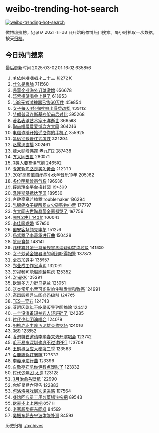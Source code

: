 # weibo-trending-hot-search

[![weibo-trending-hot-search](https://github.com/ameizi/weibo-trending-hot-search/actions/workflows/ci.yml/badge.svg)](https://github.com/ameizi/weibo-trending-hot-search/actions/workflows/ci.yml)

微博热搜榜，记录从 2021-11-08 日开始的微博热门搜索。每小时抓取一次数据，按天[归档](./archives)。

## 今日热门搜索

<!-- BEGIN --> 
最后更新时间 2025-03-02 01:16:02.635856 
1. [单依纯哽咽唱才二十三](https://s.weibo.com/weibo?q=%23%E5%8D%95%E4%BE%9D%E7%BA%AF%E5%93%BD%E5%92%BD%E5%94%B1%E6%89%8D%E4%BA%8C%E5%8D%81%E4%B8%89%23&t=31&band_rank=1&Refer=top) 1027210
1. [什么是爆肺](https://s.weibo.com/weibo?q=%23%E4%BB%80%E4%B9%88%E6%98%AF%E7%88%86%E8%82%BA%23&t=31&band_rank=2&Refer=top) 711560
1. [民营企业海外订单激增](https://s.weibo.com/weibo?q=%23%E6%B0%91%E8%90%A5%E4%BC%81%E4%B8%9A%E6%B5%B7%E5%A4%96%E8%AE%A2%E5%8D%95%E6%BF%80%E5%A2%9E%23&t=31&band_rank=3&Refer=top) 656678
1. [邓紫棋演唱会上哭了](https://s.weibo.com/weibo?q=%23%E9%82%93%E7%B4%AB%E6%A3%8B%E6%BC%94%E5%94%B1%E4%BC%9A%E4%B8%8A%E5%93%AD%E4%BA%86%23&t=31&band_rank=4&Refer=top) 618953
1. [1.88元考试神器已售60万件](https://s.weibo.com/weibo?q=%231.88%E5%85%83%E8%80%83%E8%AF%95%E7%A5%9E%E5%99%A8%E5%B7%B2%E5%94%AE60%E4%B8%87%E4%BB%B6%23&t=31&band_rank=5&Refer=top) 456854
1. [女子每天4杯咖啡喝出骨质疏松](https://s.weibo.com/weibo?q=%23%E5%A5%B3%E5%AD%90%E6%AF%8F%E5%A4%A94%E6%9D%AF%E5%92%96%E5%95%A1%E5%96%9D%E5%87%BA%E9%AA%A8%E8%B4%A8%E7%96%8F%E6%9D%BE%23&t=31&band_rank=10&Refer=top) 439112
1. [特朗普泽连斯基吵架前后对比](https://s.weibo.com/weibo?q=%23%E7%89%B9%E6%9C%97%E6%99%AE%E6%B3%BD%E8%BF%9E%E6%96%AF%E5%9F%BA%E5%90%B5%E6%9E%B6%E5%89%8D%E5%90%8E%E5%AF%B9%E6%AF%94%23&t=31&band_rank=6&Refer=top) 395268
1. [著名表演艺术家于洋逝世](https://s.weibo.com/weibo?q=%23%E8%91%97%E5%90%8D%E8%A1%A8%E6%BC%94%E8%89%BA%E6%9C%AF%E5%AE%B6%E4%BA%8E%E6%B4%8B%E9%80%9D%E4%B8%96%23&t=31&band_rank=7&Refer=top) 366568
1. [陶喆唱爱爱爱悼念方大同](https://s.weibo.com/weibo?q=%23%E9%99%B6%E5%96%86%E5%94%B1%E7%88%B1%E7%88%B1%E7%88%B1%E6%82%BC%E5%BF%B5%E6%96%B9%E5%A4%A7%E5%90%8C%23&t=31&band_rank=8&Refer=top) 364246
1. [电信诈骗开始遥控你的手机了](https://s.weibo.com/weibo?q=%23%E7%94%B5%E4%BF%A1%E8%AF%88%E9%AA%97%E5%BC%80%E5%A7%8B%E9%81%A5%E6%8E%A7%E4%BD%A0%E7%9A%84%E6%89%8B%E6%9C%BA%E4%BA%86%23&t=31&band_rank=39&Refer=top) 355925
1. [冯远征谈晋江式演技](https://s.weibo.com/weibo?q=%23%E5%86%AF%E8%BF%9C%E5%BE%81%E8%B0%88%E6%99%8B%E6%B1%9F%E5%BC%8F%E6%BC%94%E6%8A%80%23&t=31&band_rank=9&Refer=top) 322294
1. [赵露思直播](https://s.weibo.com/weibo?q=%23%E8%B5%B5%E9%9C%B2%E6%80%9D%E7%9B%B4%E6%92%AD%23&t=31&band_rank=11&Refer=top) 302461
1. [魏大勋陈伟霆 老九门2](https://s.weibo.com/weibo?q=%E9%AD%8F%E5%A4%A7%E5%8B%8B%E9%99%88%E4%BC%9F%E9%9C%86%20%E8%80%81%E4%B9%9D%E9%97%A82&t=31&band_rank=12&Refer=top) 287438
1. [方大同去世](https://s.weibo.com/weibo?q=%23%E6%96%B9%E5%A4%A7%E5%90%8C%E5%8E%BB%E4%B8%96%23&t=31&band_rank=13&Refer=top) 280071
1. [3类人要警惕气胸](https://s.weibo.com/weibo?q=%233%E7%B1%BB%E4%BA%BA%E8%A6%81%E8%AD%A6%E6%83%95%E6%B0%94%E8%83%B8%23&t=31&band_rank=14&Refer=top) 246502
1. [专家称可坚定买入黄金](https://s.weibo.com/weibo?q=%23%E4%B8%93%E5%AE%B6%E7%A7%B0%E5%8F%AF%E5%9D%9A%E5%AE%9A%E4%B9%B0%E5%85%A5%E9%BB%84%E9%87%91%23&t=31&band_rank=15&Refer=top) 212333
1. [20岁高颜值自闭症小伙学音乐10年](https://s.weibo.com/weibo?q=%2320%E5%B2%81%E9%AB%98%E9%A2%9C%E5%80%BC%E8%87%AA%E9%97%AD%E7%97%87%E5%B0%8F%E4%BC%99%E5%AD%A6%E9%9F%B3%E4%B9%9010%E5%B9%B4%23&t=31&band_rank=16&Refer=top) 205962
1. [多位明星曾患气胸](https://s.weibo.com/weibo?q=%23%E5%A4%9A%E4%BD%8D%E6%98%8E%E6%98%9F%E6%9B%BE%E6%82%A3%E6%B0%94%E8%83%B8%23&t=31&band_rank=17&Refer=top) 196986
1. [薛凯琪全平台换封面](https://s.weibo.com/weibo?q=%23%E8%96%9B%E5%87%AF%E7%90%AA%E5%85%A8%E5%B9%B3%E5%8F%B0%E6%8D%A2%E5%B0%81%E9%9D%A2%23&t=31&band_rank=18&Refer=top) 194309
1. [泽连斯基抵达英国](https://s.weibo.com/weibo?q=%23%E6%B3%BD%E8%BF%9E%E6%96%AF%E5%9F%BA%E6%8A%B5%E8%BE%BE%E8%8B%B1%E5%9B%BD%23&t=31&band_rank=19&Refer=top) 189530
1. [白敬亭章若楠跳troublemaker](https://s.weibo.com/weibo?q=%23%E7%99%BD%E6%95%AC%E4%BA%AD%E7%AB%A0%E8%8B%A5%E6%A5%A0%E8%B7%B3troublemaker%23&t=31&band_rank=20&Refer=top) 186294
1. [乳腺癌女子提醒网友少碰购物小票](https://s.weibo.com/weibo?q=%23%E4%B9%B3%E8%85%BA%E7%99%8C%E5%A5%B3%E5%AD%90%E6%8F%90%E9%86%92%E7%BD%91%E5%8F%8B%E5%B0%91%E7%A2%B0%E8%B4%AD%E7%89%A9%E5%B0%8F%E7%A5%A8%23&t=31&band_rank=21&Refer=top) 177797
1. [方大同去世陶晶莹全家都哭了](https://s.weibo.com/weibo?q=%23%E6%96%B9%E5%A4%A7%E5%90%8C%E5%8E%BB%E4%B8%96%E9%99%B6%E6%99%B6%E8%8E%B9%E5%85%A8%E5%AE%B6%E9%83%BD%E5%93%AD%E4%BA%86%23&t=31&band_rank=22&Refer=top) 167756
1. [哪吒2冲上143亿](https://s.weibo.com/weibo?q=%23%E5%93%AA%E5%90%922%E5%86%B2%E4%B8%8A143%E4%BA%BF%23&t=31&band_rank=23&Refer=top) 166642
1. [李佳隆求婚](https://s.weibo.com/weibo?q=%E6%9D%8E%E4%BD%B3%E9%9A%86%E6%B1%82%E5%A9%9A&t=31&band_rank=24&Refer=top) 157650
1. [国安客场领先申花](https://s.weibo.com/weibo?q=%23%E5%9B%BD%E5%AE%89%E5%AE%A2%E5%9C%BA%E9%A2%86%E5%85%88%E7%94%B3%E8%8A%B1%23&t=31&band_rank=25&Refer=top) 151276
1. [杨紫跳了李羲承进行曲](https://s.weibo.com/weibo?q=%23%E6%9D%A8%E7%B4%AB%E8%B7%B3%E4%BA%86%E6%9D%8E%E7%BE%B2%E6%89%BF%E8%BF%9B%E8%A1%8C%E6%9B%B2%23&t=31&band_rank=26&Refer=top) 150428
1. [抗炎食物](https://s.weibo.com/weibo?q=%E6%8A%97%E7%82%8E%E9%A3%9F%E7%89%A9&t=31&band_rank=27&Refer=top) 148141
1. [菲律宾非法坐滩军舰冒黑烟疑似焚烧垃圾](https://s.weibo.com/weibo?q=%23%E8%8F%B2%E5%BE%8B%E5%AE%BE%E9%9D%9E%E6%B3%95%E5%9D%90%E6%BB%A9%E5%86%9B%E8%88%B0%E5%86%92%E9%BB%91%E7%83%9F%E7%96%91%E4%BC%BC%E7%84%9A%E7%83%A7%E5%9E%83%E5%9C%BE%23&t=31&band_rank=15&Refer=top) 141850
1. [女子炒黄金被暴涨的利润吓得报警](https://s.weibo.com/weibo?q=%23%E5%A5%B3%E5%AD%90%E7%82%92%E9%BB%84%E9%87%91%E8%A2%AB%E6%9A%B4%E6%B6%A8%E7%9A%84%E5%88%A9%E6%B6%A6%E5%90%93%E5%BE%97%E6%8A%A5%E8%AD%A6%23&t=31&band_rank=28&Refer=top) 137873
1. [全员加速中](https://s.weibo.com/weibo?q=%E5%85%A8%E5%91%98%E5%8A%A0%E9%80%9F%E4%B8%AD&t=31&band_rank=29&Refer=top) 135957
1. [郑业成工作室声明](https://s.weibo.com/weibo?q=%23%E9%83%91%E4%B8%9A%E6%88%90%E5%B7%A5%E4%BD%9C%E5%AE%A4%E5%A3%B0%E6%98%8E%23&t=31&band_rank=30&Refer=top) 132091
1. [短视频可能越刷越焦虑](https://s.weibo.com/weibo?q=%23%E7%9F%AD%E8%A7%86%E9%A2%91%E5%8F%AF%E8%83%BD%E8%B6%8A%E5%88%B7%E8%B6%8A%E7%84%A6%E8%99%91%23&t=31&band_rank=25&Refer=top) 125352
1. [ZmjjKK](https://s.weibo.com/weibo?q=ZmjjKK&t=31&band_rank=31&Refer=top) 125281
1. [欧洲多方力挺乌克兰](https://s.weibo.com/weibo?q=%23%E6%AC%A7%E6%B4%B2%E5%A4%9A%E6%96%B9%E5%8A%9B%E6%8C%BA%E4%B9%8C%E5%85%8B%E5%85%B0%23&t=31&band_rank=28&Refer=top) 125051
1. [这类常见小票可能影响生殖发育和致癌](https://s.weibo.com/weibo?q=%23%E8%BF%99%E7%B1%BB%E5%B8%B8%E8%A7%81%E5%B0%8F%E7%A5%A8%E5%8F%AF%E8%83%BD%E5%BD%B1%E5%93%8D%E7%94%9F%E6%AE%96%E5%8F%91%E8%82%B2%E5%92%8C%E8%87%B4%E7%99%8C%23&t=31&band_rank=36&Refer=top) 124991
1. [高圆圆看秀生图妈妈级别](https://s.weibo.com/weibo?q=%E9%AB%98%E5%9C%86%E5%9C%86%E7%9C%8B%E7%A7%80%E7%94%9F%E5%9B%BE%E5%A6%88%E5%A6%88%E7%BA%A7%E5%88%AB&t=31&band_rank=38&Refer=top) 124765
1. [TES一穿五](https://s.weibo.com/weibo?q=%23TES%E4%B8%80%E7%A9%BF%E4%BA%94%23&t=31&band_rank=37&Refer=top) 124743
1. [蔡明因常年不吃早饭导致胆摘除](https://s.weibo.com/weibo?q=%23%E8%94%A1%E6%98%8E%E5%9B%A0%E5%B8%B8%E5%B9%B4%E4%B8%8D%E5%90%83%E6%97%A9%E9%A5%AD%E5%AF%BC%E8%87%B4%E8%83%86%E6%91%98%E9%99%A4%23&t=31&band_rank=34&Refer=top) 124412
1. [一个没准备短袖的人轻轻碎了](https://s.weibo.com/weibo?q=%23%E4%B8%80%E4%B8%AA%E6%B2%A1%E5%87%86%E5%A4%87%E7%9F%AD%E8%A2%96%E7%9A%84%E4%BA%BA%E8%BD%BB%E8%BD%BB%E7%A2%8E%E4%BA%86%23&t=31&band_rank=42&Refer=top) 124285
1. [时代少年团演唱会](https://s.weibo.com/weibo?q=%E6%97%B6%E4%BB%A3%E5%B0%91%E5%B9%B4%E5%9B%A2%E6%BC%94%E5%94%B1%E4%BC%9A&t=31&band_rank=33&Refer=top) 124079
1. [相柳赤水丰隆再现雄竞修罗场](https://s.weibo.com/weibo?q=%E7%9B%B8%E6%9F%B3%E8%B5%A4%E6%B0%B4%E4%B8%B0%E9%9A%86%E5%86%8D%E7%8E%B0%E9%9B%84%E7%AB%9E%E4%BF%AE%E7%BD%97%E5%9C%BA&t=31&band_rank=39&Refer=top) 124018
1. [369](https://s.weibo.com/weibo?q=369&t=31&band_rank=40&Refer=top) 123852
1. [香港特首邀请李宇春来港开演唱会](https://s.weibo.com/weibo?q=%23%E9%A6%99%E6%B8%AF%E7%89%B9%E9%A6%96%E9%82%80%E8%AF%B7%E6%9D%8E%E5%AE%87%E6%98%A5%E6%9D%A5%E6%B8%AF%E5%BC%80%E6%BC%94%E5%94%B1%E4%BC%9A%23&t=31&band_rank=41&Refer=top) 123742
1. [毛不易来深圳也逃不过讲PPT](https://s.weibo.com/weibo?q=%E6%AF%9B%E4%B8%8D%E6%98%93%E6%9D%A5%E6%B7%B1%E5%9C%B3%E4%B9%9F%E9%80%83%E4%B8%8D%E8%BF%87%E8%AE%B2PPT&t=31&band_rank=32&Refer=top) 123708
1. [王鹤棣回应大奉第二季](https://s.weibo.com/weibo?q=%23%E7%8E%8B%E9%B9%A4%E6%A3%A3%E5%9B%9E%E5%BA%94%E5%A4%A7%E5%A5%89%E7%AC%AC%E4%BA%8C%E5%AD%A3%23&t=31&band_rank=49&Refer=top) 123563
1. [白鹿版你打我噻](https://s.weibo.com/weibo?q=%E7%99%BD%E9%B9%BF%E7%89%88%E4%BD%A0%E6%89%93%E6%88%91%E5%99%BB&t=31&band_rank=47&Refer=top) 123532
1. [李羲承进行曲](https://s.weibo.com/weibo?q=%E6%9D%8E%E7%BE%B2%E6%89%BF%E8%BF%9B%E8%A1%8C%E6%9B%B2&t=31&band_rank=41&Refer=top) 123396
1. [白敬亭石凯你俩有点暧昧了](https://s.weibo.com/weibo?q=%E7%99%BD%E6%95%AC%E4%BA%AD%E7%9F%B3%E5%87%AF%E4%BD%A0%E4%BF%A9%E6%9C%89%E7%82%B9%E6%9A%A7%E6%98%A7%E4%BA%86&t=31&band_rank=40&Refer=top) 123332
1. [时代少年团 太原](https://s.weibo.com/weibo?q=%E6%97%B6%E4%BB%A3%E5%B0%91%E5%B9%B4%E5%9B%A2%20%E5%A4%AA%E5%8E%9F&t=31&band_rank=46&Refer=top) 123128
1. [3月治愈系壁纸](https://s.weibo.com/weibo?q=%233%E6%9C%88%E6%B2%BB%E6%84%88%E7%B3%BB%E5%A3%81%E7%BA%B8%23&t=31&band_rank=49&Refer=top) 122990
1. [你好星期六预告](https://s.weibo.com/weibo?q=%E4%BD%A0%E5%A5%BD%E6%98%9F%E6%9C%9F%E5%85%AD%E9%A2%84%E5%91%8A&t=31&band_rank=44&Refer=top) 122883
1. [何洛洛哭戏层次递进感](https://s.weibo.com/weibo?q=%E4%BD%95%E6%B4%9B%E6%B4%9B%E5%93%AD%E6%88%8F%E5%B1%82%E6%AC%A1%E9%80%92%E8%BF%9B%E6%84%9F&t=31&band_rank=35&Refer=top) 107564
1. [餐馆回应员工用炒菜锅洗拖把](https://s.weibo.com/weibo?q=%23%E9%A4%90%E9%A6%86%E5%9B%9E%E5%BA%94%E5%91%98%E5%B7%A5%E7%94%A8%E7%82%92%E8%8F%9C%E9%94%85%E6%B4%97%E6%8B%96%E6%8A%8A%23&t=31&band_rank=43&Refer=top) 89543
1. [欧豪多上上网吧](https://s.weibo.com/weibo?q=%E6%AC%A7%E8%B1%AA%E5%A4%9A%E4%B8%8A%E4%B8%8A%E7%BD%91%E5%90%A7&t=31&band_rank=45&Refer=top) 85711
1. [李家超樊振东同框](https://s.weibo.com/weibo?q=%23%E6%9D%8E%E5%AE%B6%E8%B6%85%E6%A8%8A%E6%8C%AF%E4%B8%9C%E5%90%8C%E6%A1%86%23&t=31&band_rank=48&Refer=top) 84599
1. [樊振东将去宁波体能补测](https://s.weibo.com/weibo?q=%23%E6%A8%8A%E6%8C%AF%E4%B8%9C%E5%B0%86%E5%8E%BB%E5%AE%81%E6%B3%A2%E4%BD%93%E8%83%BD%E8%A1%A5%E6%B5%8B%23&t=31&band_rank=50&Refer=top) 84593
<!-- END -->

历史归档 [./archives](./archives)

